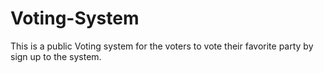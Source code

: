 # Voting-System
This is a public Voting system for the voters to vote their favorite party by sign up to the system.
